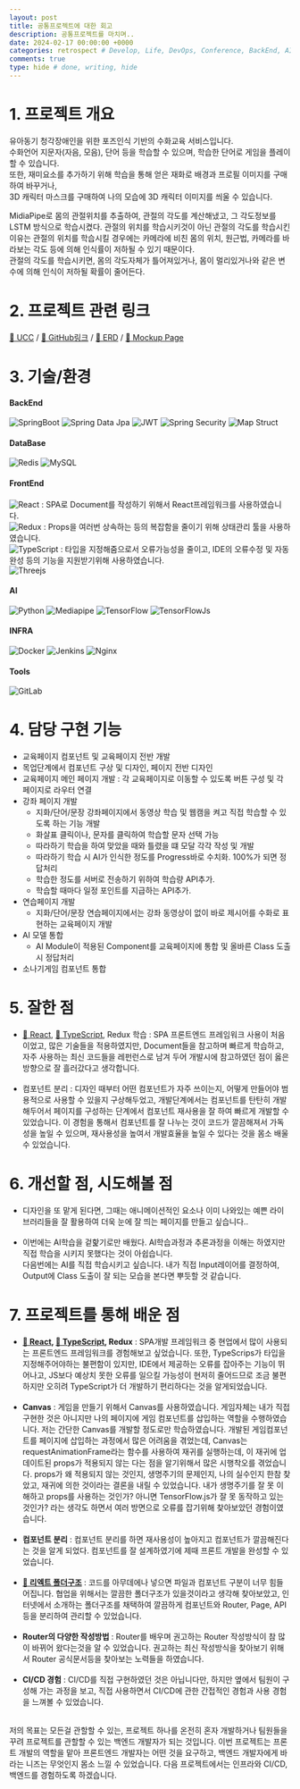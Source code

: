 ```yaml
---
layout: post
title: 공통프로젝트에 대한 회고
description: 공통프로젝트를 마치며..
date: 2024-02-17 00:00:00 +0000
categories: retrospect # Develop, Life, DevOps, Conference, BackEnd, AI, Etc, retrospect
comments: true
type: hide # done, writing, hide
---
```


# 1. 프로젝트 개요

유아동기 청각장애인을 위한 포즈인식 기반의 수화교육 서비스입니다.  
수화언어 지문자(자음, 모음), 단어 등을 학습할 수 있으며, 학습한 단어로 게임을 플레이할 수 있습니다.  
또한, 재미요소를 추가하기 위해 학습을 통해 얻은 재화로 배경과 프로필 이미지를 구매하여 바꾸거나,  
3D 캐릭터 마스크를 구매하여 나의 모습에 3D 캐릭터 이미지를 씌울 수 있습니다.

MidiaPipe로 몸의 관절위치를 추출하여, 관절의 각도를 계산해냈고, 그 각도정보를 LSTM 방식으로 학습시켰다.
관절의 위치를 학습시키것이 아닌 관절의 각도를 학습시킨 이유는 관절의 위치를 학습시킬 경우에는 카메라에 비친 몸의 위치, 원근법, 카메라를 바라보는 각도 등에 의해 인식률이 저하될 수 있기 때문이다.  
관절의 각도를 학습시키면, 몸의 각도자체가 틀어져있거나, 몸이 멀리있거나와 같은 변수에 의해 인식이 저하될 확률이 줄어든다.

# 2. 프로젝트 관련 링크

[🔗 UCC](https://www.youtube.com/watch?v=ZkIuFB8XYwQ) /
[🔗 GitHub링크](https://github.com/OnlyTeamLeaderIsE/Sueoswiwo) /
[🔗 ERD](https://www.erdcloud.com/d/NgTTzWRAJ9NLWDBd7) /
[🔗 Mockup Page](https://www.figma.com/file/OU1Cr8MoLcxyohrJm3fosp/%EC%88%98%EC%96%B4%EC%89%AC%EC%9B%8C?type=design&node-id=0-1&mode=design&t=e4c32OKBNOcmCRqQ-0)

# 3. 기술/환경

#### BackEnd

![SpringBoot](https://img.shields.io/badge/springboot-%236DB33F.svg?style=for-the-badge&logo=springboot&logoColor=white)
![Spring Data Jpa](https://img.shields.io/badge/spring%20data%20jpa-green?style=for-the-badge&logoColor=white)
![JWT](https://img.shields.io/badge/JWT-black?style=for-the-badge&logo=JSON%20web%20tokens)
![Spring Security](https://img.shields.io/badge/Spring%20Security-6DB33F?style=for-the-badge&logo=Spring%20Security&logoColor=white)
![Map Struct](https://img.shields.io/badge/map%20struct-black?style=for-the-badge&logoColor=white)

#### DataBase

![Redis](https://img.shields.io/badge/redis-%23DD0031.svg?style=for-the-badge&logo=redis&logoColor=white)
![MySQL](https://img.shields.io/badge/mysql-%2300f.svg?style=for-the-badge&logo=mysql&logoColor=white)

#### FrontEnd

![React](https://img.shields.io/badge/react-%2320232a.svg?style=for-the-badge&logo=react&logoColor=%2361DAFB) : SPA로 Document를 작성하기 위해서 React프레임워크를 사용하였습니다.  
![Redux](https://img.shields.io/badge/redux-%2320232a.svg?style=for-the-badge&logo=redux&logoColor=white&color=%23610AFB) : Props을 여러번 상속하는 등의 복잡함을 줄이기 위해 상태관리 툴을 사용하였습니다.  
![TypeScript](https://img.shields.io/badge/typescript-%23007ACC.svg?style=for-the-badge&logo=typescript&logoColor=white) : 타입을 지정해줌으로서 오류가능성을 줄이고, IDE의 오류수정 및 자동완성 등의 기능을 지원받기위해 사용하였습니다.  
![Threejs](https://img.shields.io/badge/threejs-black?style=for-the-badge&logo=three.js&logoColor=white)

#### AI

![Python](https://img.shields.io/badge/python-3670A0?style=for-the-badge&logo=python&logoColor=ffdd54)
![Mediapipe](https://img.shields.io/badge/mediapipe-089aaa?style=for-the-badge&logoColor=white)
![TensorFlow](https://img.shields.io/badge/TensorFlow-%23FF6F00.svg?style=for-the-badge&logo=TensorFlow&logoColor=white)
![TensorFlowJs](https://img.shields.io/badge/TensorFlow.Js-%23FF6F00.svg?style=for-the-badge&logo=TensorFlow&logoColor=white)

#### INFRA

![Docker](https://img.shields.io/badge/docker-%230db7ed.svg?style=for-the-badge&logo=docker&logoColor=white)
![Jenkins](https://img.shields.io/badge/jenkins-%232C5263.svg?style=for-the-badge&logo=jenkins&logoColor=white)
![Nginx](https://img.shields.io/badge/nginx-%23009639.svg?style=for-the-badge&logo=nginx&logoColor=white)

#### Tools

![GitLab](https://img.shields.io/badge/gitlab-%23181717.svg?style=for-the-badge&logo=gitlab&logoColor=white)

# 4. 담당 구현 기능

- 교육페이지 컴포넌트 및 교육페이지 전반 개발
- 목업단계에서 컴포넌트 구상 및 디자인, 페이지 전반 디자인
- 교육페이지 메인 페이지 개발 : 각 교육페이지로 이동할 수 있도록 버튼 구성 및 각 페이지로 라우터 연결
- 강좌 페이지 개발
  - 지화/단어/문장 강좌페이지에서 동영상 학습 및 웹캠을 켜고 직접 학습할 수 있도록 하는 기능 개발
  - 화살표 클릭이나, 문자를 클릭하여 학습할 문자 선택 가능
  - 따라하기 학습을 하여 맞았을 때와 틀렸을 떄 모달 각각 작성 및 개발
  - 따라하기 학습 시 AI가 인식한 정도를 Progress바로 수치화. 100%가 되면 정답처리
  - 학습한 정도를 서버로 전송하기 위하여 학습량 API추가.
  - 학습할 때마다 일정 포인트를 지급하는 API추가.
- 연습페이지 개발
  - 지화/단어/문장 연습페이지에서는 강좌 동영상이 없이 바로 제시어를 수화로 표현하는 교육페이지 개발
- AI 모델 통합
  - AI Module이 적용된 Component를 교육페이지에 통합 및 올바른 Class 도출 시 정답처리
- 소나기게임 컴포넌트 통합

# 5. 잘한 점

- [🔗 React](/frontend/2024/02/19/ReactJS/), [🔗 TypeScript](/frontend/2024/02/19/TypeScript-정리-문서/), Redux 학습 : SPA 프론트엔드 프레임워크 사용이 처음이었고, 많은 기술들을 적용하였지만, Document들을 참고하며 빠르게 학습하고, 자주 사용하는 최신 코드들을 레펀런스로 남겨 두어 개발시에 참고하였던 점이 옳은 방향으로 잘 흘러갔다고 생각합니다.
  <br><br>
- 컴포넌트 분리 : 디자인 때부터 어떤 컴포넌트가 자주 쓰이는지, 어떻게 만들어야 범용적으로 사용할 수 있을지 구상해두었고, 개발단계에서는 컴포넌트를 탄탄히 개발해두어서 페이지를 구성하는 단계에서 컴포넌트 재사용을 잘 하여 빠르게 개발할 수 있었습니다. 이 경험을 통해서 컴포넌트를 잘 나누는 것이 코드가 깔끔해져서 가독성을 높일 수 있으며, 재사용성을 높여서 개발효율을 높일 수 있다는 것을 몸소 배울 수 있었습니다.

# 6. 개선할 점, 시도해볼 점

- 디자인을 또 맡게 된다면, 그때는 애니메이션적인 요소나 이미 나와있는 예쁜 라이브러리들을 잘 활용하여 더욱 눈에 잘 띄는 페이지를 만들고 싶습니다..
  <br><br>
- 이번에는 AI학습을 겉핥기로만 배웠다. AI학습과정과 추론과정을 이해는 하였지만 직접 학습을 시키지 못했다는 것이 아쉽습니다.  
   다음번에는 AI를 직접 학습시키고 싶습니다. 내가 직접 Input레이어를 결정하여, Output에 Class 도출이 잘 되는 모습을 본다면 뿌듯할 것 같습니다.

# 7. 프로젝트를 통해 배운 점

- **[🔗 React](/frontend/2024/02/19/ReactJS/), [🔗 TypeScript](/frontend/2024/02/19/TypeScript-정리-문서/), Redux** : SPA개발 프레임워크 중 현업에서 많이 사용되는 프론트엔드 프레임워크를 경험해보고 싶었습니다. 또한, TypeScrips가 타입을 지정해주어야하는 불편함이 있지만, IDE에서 제공하는 오류를 잡아주는 기능이 뛰어나고, JS보다 예상치 못한 오류를 일으킬 가능성이 현저히 줄어드므로 조금 불편하지만 오히려 TypeScript가 더 개발하기 편리하다는 것을 알게되었습니다.
  <br><br>
- **Canvas** : 게임을 만들기 위해서 Canvas를 사용하였습니다. 게임자체는 내가 직접구현한 것은 아니지만 나의 페이지에 게임 컴포넌트를 삽입하는 역할을 수행하였습니다. 저는 간단한 Canvas를 개발할 정도로만 학습하였습니다. 개발된 게임컴포넌트를 페이지에 삽입하는 과정에서 많은 어려움을 겪었는데, Canvas는 requestAnimationFrame라는 함수를 사용하여 재귀를 실행하는데, 이 재귀에 업데이트된 props가 적용되지 않는 다는 점을 알기위해서 많은 시행착오를 겪었습니다. props가 왜 적용되지 않는 것인지, 생명주기의 문제인지, 나의 실수인지 한참 찾았고, 재귀에 의한 것이라는 결론을 내릴 수 있었습니다.
  내가 생명주기를 잘 못 이해하고 props를 사용하는 것인가? 아니면 TensorFlow.js가 잘 못 동작하고 있는것인가? 라는 생각도 하면서 여러 방면으로 오류를 잡기위해 찾아보았던 경험이였습니다.
  <br><br>
- **컴포넌트 분리** : 컴포넌트 분리를 하면 재사용성이 높아지고 컴포넌트가 깔끔해진다는 것을 알게 되었다. 컴포넌트를 잘 설계하였기에 제때 프론트 개발을 완성할 수 있었습니다.
  <br><br>
- **[🔗 리엑트 폴더구조](/frontend/2024/02/19/React-폴더-구조/)** : 코드를 아무데에나 넣으면 파일과 컴포넌트 구분이 너무 힘들어집니다. 협업을 위해서는 깔끔한 폴더구조가 있을것이라고 생각해 찾아보았고, 인터넷에서 소개하는 폴더구조를 채택하여 깔끔하게 컴포넌트와 Router, Page, API 등을 분리하여 관리할 수 있었습니다.
  <br><br>
- **Router의 다양한 작성방법** : Router를 배우며 권고하는 Router 작성방식이 참 많이 바뀌어 왔다는것을 알 수 있었습니다. 권고하는 최신 작성방식을 찾아보기 위해서 Router 공식문서등을 찾아보는 노력들을 하였습니다.
  <br><br>
- **CI/CD 경험** : CI/CD를 직접 구현하였던 것은 아닙니다만, 하지만 옆에서 팀원이 구성해 가는 과정을 보고, 직접 사용하면서 CI/CD에 관한 간접적인 경험과 사용 경험을 느껴볼 수 있었습니다.
  <br><br>

저의 목표는 모든걸 관할할 수 있는, 프로젝트 하나를 온전히 혼자 개발하거나 팀원들을 꾸려 프로젝트를 관할할 수 있는 백엔드 개발자가 되는 것입니다. 이번 프로젝트는 프론트 개발의 역할을 맡아 프론트엔드 개발자는 어떤 것을 요구하고, 백엔드 개발자에게 바라는 니즈는 무엇인지 몸소 느낄 수 있었습니다.
다음 프로젝트에서는 인프라와 CI/CD, 백엔드를 경험하도록 하겠습니다.

